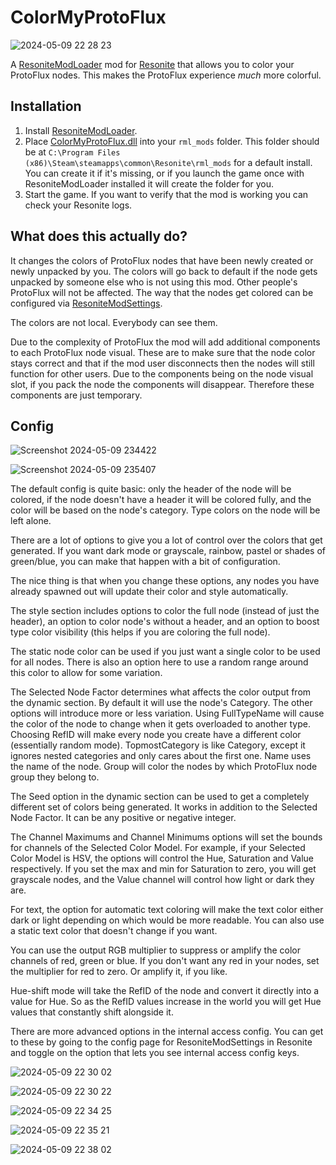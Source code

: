 # ColorMyProtoFlux

![2024-05-09 22 28 23](https://github.com/Nytra/ResoniteColorMyProtoFlux/assets/14206961/39dd6b0a-5aba-42c9-8f03-9df9f2372d7a)

A [ResoniteModLoader](https://github.com/resonite-modding-group/ResoniteModLoader) mod for [Resonite](https://resonite.com/) that allows you to color your ProtoFlux nodes. This makes the ProtoFlux experience *much* more colorful.

## Installation
1. Install [ResoniteModLoader](https://github.com/resonite-modding-group/ResoniteModLoader).
2. Place [ColorMyProtoFlux.dll](https://github.com/Nytra/ResoniteColorMyProtoFlux/releases/latest/download/ColorMyProtoFlux.dll) into your `rml_mods` folder. This folder should be at `C:\Program Files (x86)\Steam\steamapps\common\Resonite\rml_mods` for a default install. You can create it if it's missing, or if you launch the game once with ResoniteModLoader installed it will create the folder for you.
3. Start the game. If you want to verify that the mod is working you can check your Resonite logs.

## What does this actually do?
It changes the colors of ProtoFlux nodes that have been newly created or newly unpacked by you. The colors will go back to default if the node gets unpacked by someone else who is not using this mod. Other people's ProtoFlux will not be affected. The way that the nodes get colored can be configured via [ResoniteModSettings](https://github.com/badhaloninja/ResoniteModSettings).

The colors are not local. Everybody can see them.

Due to the complexity of ProtoFlux the mod will add additional components to each ProtoFlux node visual. These are to make sure that the node color stays correct and that if the mod user disconnects then the nodes will still function for other users. Due to the components being on the node visual slot, if you pack the node the components will disappear. Therefore these components are just temporary.

## Config

![Screenshot 2024-05-09 234422](https://github.com/Nytra/ResoniteColorMyProtoFlux/assets/14206961/16a94dfa-de66-4102-8ee3-cefe1c4ade2f)

![Screenshot 2024-05-09 235407](https://github.com/Nytra/ResoniteColorMyProtoFlux/assets/14206961/f7d1f9b3-6f66-4830-8650-4ff73df89671)

The default config is quite basic: only the header of the node will be colored, if the node doesn't have a header it will be colored fully, and the color will be based on the node's category. Type colors on the node will be left alone.

There are a lot of options to give you a lot of control over the colors that get generated. If you want dark mode or grayscale, rainbow, pastel or shades of green/blue, you can make that happen with a bit of configuration.

The nice thing is that when you change these options, any nodes you have already spawned out will update their color and style automatically.

The style section includes options to color the full node (instead of just the header), an option to color node's without a header, and an option to boost type color visibility (this helps if you are coloring the full node).

The static node color can be used if you just want a single color to be used for all nodes. There is also an option here to use a random range around this color to allow for some variation.

The Selected Node Factor determines what affects the color output from the dynamic section. By default it will use the node's Category. The other options will introduce more or less variation. Using FullTypeName will cause the color of the node to change when it gets overloaded to another type. Choosing RefID will make every node you create have a different color (essentially random mode). TopmostCategory is like Category, except it ignores nested categories and only cares about the first one. Name uses the name of the node. Group will color the nodes by which ProtoFlux node group they belong to.

The Seed option in the dynamic section can be used to get a completely different set of colors being generated. It works in addition to the Selected Node Factor. It can be any positive or negative integer.

The Channel Maximums and Channel Minimums options will set the bounds for channels of the Selected Color Model. For example, if your Selected Color Model is HSV, the options will control the Hue, Saturation and Value respectively. If you set the max and min for Saturation to zero, you will get grayscale nodes, and the Value channel will control how light or dark they are.

For text, the option for automatic text coloring will make the text color either dark or light depending on which would be more readable. You can also use a static text color that doesn't change if you want.

You can use the output RGB multiplier to suppress or amplify the color channels of red, green or blue. If you don't want any red in your nodes, set the multiplier for red to zero. Or amplify it, if you like.

Hue-shift mode will take the RefID of the node and convert it directly into a value for Hue. So as the RefID values increase in the world you will get Hue values that constantly shift alongside it.

There are more advanced options in the internal access config. You can get to these by going to the config page for ResoniteModSettings in Resonite and toggle on the option that lets you see internal access config keys.

![2024-05-09 22 30 02](https://github.com/Nytra/ResoniteColorMyProtoFlux/assets/14206961/865c100a-2e2d-45ae-8809-43a8baa02a7a)

![2024-05-09 22 30 22](https://github.com/Nytra/ResoniteColorMyProtoFlux/assets/14206961/69dbc9b1-418f-41a9-904e-b24db164b215)

![2024-05-09 22 34 25](https://github.com/Nytra/ResoniteColorMyProtoFlux/assets/14206961/1aa95eb2-3d98-49ec-aeeb-80cb42c5c0fc)

![2024-05-09 22 35 21](https://github.com/Nytra/ResoniteColorMyProtoFlux/assets/14206961/fff2ab98-1f40-44ab-91ac-29085b47b96f)

![2024-05-09 22 38 02](https://github.com/Nytra/ResoniteColorMyProtoFlux/assets/14206961/c2fa4757-4ba1-4868-bd53-26c9a6ea381c)
